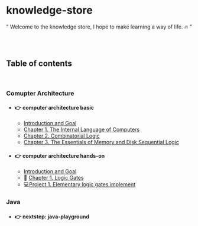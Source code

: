 # knowledge-store

"
Welcome to the knowledge store, I hope to make learning a way of life. :fire:
"

<br>
<br>

## Table of contents

<br>

### Comupter Architecture

- #### :point_right: computer architecture basic

  - [Introduction and Goal](/comupter-architecture/computer-architecture-scratch/README.md)
  - [Chapter 1. The Internal Language of Computers](/comupter-architecture/computer-architecture-scratch/section1.md)
  - [Chapter 2. Combinatorial Logic](/comupter-architecture/computer-architecture-scratch/section2.md)
  - [Chapter 3. The Essentials of Memory and Disk Sequential Logic](/comupter-architecture/computer-architecture-scratch/section3.md)

- #### :point_right: computer architecture hands-on

  - [Introduction and Goal](/comupter-architecture/computer-architecture-hands-on/README.md)
  - :pencil: [Chapter 1. Logic Gates](/comupter-architecture/computer-architecture-hands-on/chapter1.md)
  - :computer:[Project 1. Elementary logic gates implement](/comupter-architecture/computer-architecture-hands-on/project1.md)

### Java

- #### :point_right: nextstep: java-playground